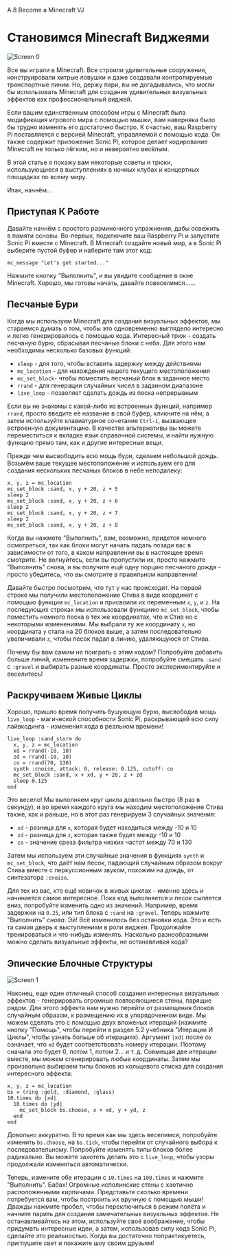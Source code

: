 A.8 Become a Minecraft VJ

# Становимся Minecraft Виджеями

![Screen 0](../images/tutorial/articles/A.08-minecraft-vj/minecraft-vj-0-small.png)

Все вы играли в Minecraft. Все строили удивительные сооружения, конструировали
хитрые ловушки и даже создавали контролируемые транспортные линии. Но, держу
пари, вы не догадывались, что могли бы использовать Minecraft для создания
удивительных визуальных эффектов как профессиональный виджей.

Если вашим единственным способом игры с Minecraft была модификация игрового
мира с помощью мышки, вам наверняка было бы трудно изменять его достаточно
быстро. К счастью, ваш Raspberry Pi поставляется с версией Minecraft,
управляемой с помощью кода. Он также содержит приложение Sonic Pi, которое
делает кодирование Minecraft не только лёгким, но и невероятно весёлым.

В этой статье я покажу вам некоторые советы и трюки, использующиеся в
выступлениях в ночных клубах и концертных площадках по всему миру.

Итак, начнём...

## Приступая К Работе

Давайте начнём с простого разминочного упражнения, дабы освежить в памяти
основы. Во-первых, подключите ваш Raspberry Pi и запустите Sonic Pi вместе с
Minecraft. В Minecraft создайте новый мир, а в Sonic Pi выберите пустой буфер
и наберите там этот код:


    mc_message "Let's get started..."

    
Нажмите кнопку "Выполнить", и вы увидите сообщение в окне Minecraft. Хорошо,
мы готовы начать, давайте повеселимся......

## Песчаные Бури

Когда мы используем Minecraft для создания визуальных эффектов, мы стараемся
думать о том, чтобы это одновременно выглядело интересно и легко генерировалось
с помощью кода. Интересный трюк - создать песчаную бурю, сбрасывая песчаные
блоки с неба. Для этого нам необходимы несколько базовых функций:

- `sleep` - для того, чтобы вставить задержку между действиями 
- `mc_location` - для нахождения нашего текущего местоположения
- `mc_set_block`- чтобы поместить песчаный блок в заданное место
- `rrand` - для генерации случайных чисел в заданном диапазоне 
- `live_loop` - позволяет сделать дождь из песка непрерывным

<!-- Breakout box start --> 

Если вы не знакомы с какой-либо из встроенных функций, например `rrand`, просто
введите её название в свой буфер, кликните на нём, а затем используйте
клавиатурное сочетание `Ctrl-i`, вызвающее встроенную документацию. В качестве
альтернативы вы можете переместиться к вкладке *язык* справочной системы, и
найти нужную функцию прямо там, как и другие интересные вещи.

<!-- Breakout box end -->

Прежде чем высвободить всю мощь бури, сделаем небольшой дождь. Возьмём ваше
текущее местоположение и используем его для создания нескольких песчаных блоков
в небе неподалеку:


    x, y, z = mc_location
    mc_set_block :sand, x, y + 20, z + 5
    sleep 2
    mc_set_block :sand, x, y + 20, z + 6
    sleep 2
    mc_set_block :sand, x, y + 20, z + 7
    sleep 2
    mc_set_block :sand, x, y + 20, z + 8


Когда вы нажмете "Выполнить", вам, возможно, придется немного осмотреться, так
как блоки могут начать падать позади вас в зависимости от того, в каком
направлении вы в настоящее время смотрите. Не волнуйтесь, если вы пропустили
их, просто нажмите "Выполнить" снова, и вы получите ещё одну порцию песчаного
дождя - просто убедитесь, что вы смотрите в правильном направлении!

Давайте быстро посмотрим, что тут у нас происходит. На первой строке мы
получили местоположение Стива в виде координат с помощью функции `mc_location`
и присвоили их переменным `х`, `у`, и `z`. На последующих строках мы
использовали функциию `mc_set_block`, чтобы поместить немного песка в тех же
координатах, что и Стив но с некоторыми изменениями. Мы выбрали ту же
координату `x`, но координата `y` стала на 20 блоков выше, а затем
последовательно увеличивали `z`, чтобы песок падал в линию, удаляющуюся от
Стива.

Почему бы вам самим не поиграть с этим кодом? Попробуйте добавить больше линий,
изменените время задержки, попробуйте смешать `:sand` с `:gravel` и выбирать
разные координаты. Просто экспериментируйте и веселитесь!

## Раскручиваем Живые Циклы

Хорошо, пришло время получить бушующую бурю, высвободив мощь `live_loop` -
магической способности Sonic Pi, раскрывающей всю силу лайвкодинга - изменения
кода в реальном времени!


    live_loop :sand_storm do
      x, y, z = mc_location
      xd = rrand(-10, 10)
      zd = rrand(-10, 10)
      co = rrand(70, 130)
      synth :cnoise, attack: 0, release: 0.125, cutoff: co
      mc_set_block :sand, x + xd, y + 20, z + zd
      sleep 0.125
    end


Это весело! Мы выполняем круг цикла довольно быстро (8 раз в секунду), и во
время каждого круга мы находим местоположение Стива также, как и раньше, но в
этот раз генерируем 3 случайных значения:

- `xd` - разница для `x`, которая будет находиться между -10 и 10 
- `zd` - разница для `z`, которая также будет между -10 и 10 
- `co` - значение среза фильтра низких частот между 70 и 130

Затем мы используем эти случайные значения в функциях `synth` и `mc_set_block`,
что даёт нам песок, падающий случайным образом вокруг Стива вместе с
перкуссионным звуком, похожим на дождь, от синтезатора `:cnoise`.

Для тех из вас, кто ещё новичок в живых циклах - именно здесь и начинается
самое интересное. Пока код выполняется и песок сыплется вниз, попробуйте
изменить одно из значений. Например, время задержки на `0.25`, или тип блока с
`:sand` на `:gravel`. Теперь нажмите "Выполнить" *снова*. Эй! Всё изменилось
без остановки кода. Это и есть та самая дверь к выступлениям в роли виджея.
Продолжайте тренироваться и что-нибудь изменять. Насколько разнообразными можно
сделать визуальные эффекты, не останавливая кода?

## Эпические Блочные Структуры

![Screen 1](../images/tutorial/articles/A.08-minecraft-vj/minecraft-vj-1-small.png)

Наконец, еще один отличный способ создания интересных визуальных эффектов - 
генерировать огромные повторяющиеся стены, парящие рядом. Для этого эффекта нам
нужно перейти от размещения блоков случайным образом, к размещению их в
упорядоченном виде. Мы можем сделать это с помощью двух вложеных итераций
(нажмите кнопку "Помощь", чтобы перейти в раздел 5.2 учебника "Итерации И
Циклы", чтобы узнать больше об итерациях). Аргумент `|xd|` после `do` означает,
что `xd` будет соответствовать номеру итерации. Поэтому сначала это будет 0,
потом 1, потом 2... и т. д. Совмещая две итерации вместе, мы можем
сгенерировать любые координаты. Затем мы произвольно выбираем типы блоков из
кольцевого списка для создания интересного эффекта:


    x, y, z = mc_location
    bs = (ring :gold, :diamond, :glass)
    10.times do |xd|
      10.times do |yd|
        mc_set_block bs.choose, x + xd, y + yd, z
      end
    end


Довольно аккуратно. В то время как мы здесь веселимся, попробуйте изменить
`bs.choose`, на `bs.tick`, чтобы перейти от случайного выбора к
последовательному. Попробуйте изменять типы блоков более радикально. Вы можете
захотеть делать это с `live_loop`, чтобы узоры продолжали изменяться
автоматически.

Теперь, измените обе итерации с `10.times` на `100.times` и нажмите
"Выполнить". Бабах! Огромные исполинские стены с хаотично расположенными
кирпичами. Представьте сколько времени потребуется вам, чтобы построить их
вручную с помощью мыши! Дважды нажмите пробел, чтобы переключиться в режим
полёта и начните парить для создания замечательных визуальных эффектов. Не
останавливайтесь на этом, используйте своё воображение, чтобы придумать
интересные идеи, а затем, использовав силу кода Sonic Pi, сделайте это
реальностью. Когда вы достаточно попрактикуетесь, приглушите свет и покажите
шоу своим друзьям!
